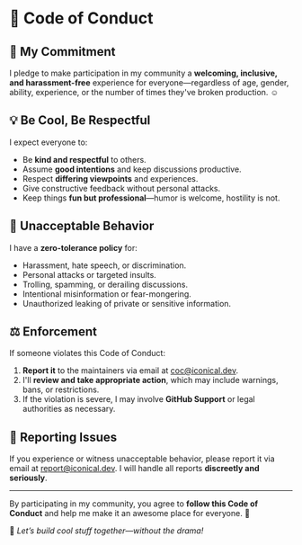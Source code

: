 # 🚀 Code of Conduct

## 📜 My Commitment
I pledge to make participation in my community a **welcoming, inclusive, and harassment-free** experience for everyone—regardless of age, gender, ability, experience, or the number of times they've broken production. ☺️

## 💡 Be Cool, Be Respectful
I expect everyone to:
- Be **kind and respectful** to others.
- Assume **good intentions** and keep discussions productive.
- Respect **differing viewpoints** and experiences.
- Give constructive feedback without personal attacks.
- Keep things **fun but professional**—humor is welcome, hostility is not.

## 🚫 Unacceptable Behavior
I have a **zero-tolerance policy** for:
- Harassment, hate speech, or discrimination.
- Personal attacks or targeted insults.
- Trolling, spamming, or derailing discussions.
- Intentional misinformation or fear-mongering.
- Unauthorized leaking of private or sensitive information.

## ⚖️ Enforcement
If someone violates this Code of Conduct:
1. **Report it** to the maintainers via email at [coc@iconical.dev](mailto:coc@iconical.dev).
2. I'll **review and take appropriate action**, which may include warnings, bans, or restrictions.
3. If the violation is severe, I may involve **GitHub Support** or legal authorities as necessary.

## 💌 Reporting Issues
If you experience or witness unacceptable behavior, please report it via email at [report@iconical.dev](mailto:report@iconical.dev). I will handle all reports **discreetly and seriously**.

---

By participating in my community, you agree to **follow this Code of Conduct** and help me make it an awesome place for everyone. 🎉

📌 *Let’s build cool stuff together—without the drama!*
